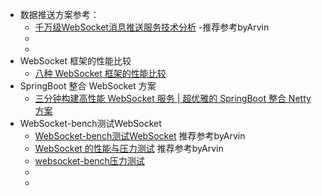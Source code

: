 - 数据推送方案参考：
    - [千万级WebSocket消息推送服务技术分析](https://blog.csdn.net/Wing_93/article/details/81587809) -推荐参考byArvin
    - []()
    - []()
- WebSocket 框架的性能比较
    - [八种 WebSocket 框架的性能比较](https://cloud.tencent.com/developer/article/1376872)
- SpringBoot 整合 WebSocket 方案
    - [三分钟构建高性能 WebSocket 服务 | 超优雅的 SpringBoot 整合 Netty 方案](https://cloud.tencent.com/developer/article/1370821)
- WebSocket-bench测试WebSocket
    - [WebSocket-bench测试WebSocket](https://www.cnblogs.com/yecao8888/p/7100397.html) 推荐参考byArvin
    - [WebSocket 的性能与压力测试](https://blog.csdn.net/dl425134845/article/details/52102995) 推荐参考byArvin
    - [websocket-bench压力测试](https://my.oschina.net/u/1024107/blog/747490)
    - []()
    - []()
